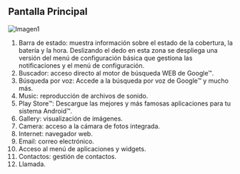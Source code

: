 ## Pantalla Principal

![Imagen1](http://static.energysistem.com/images/manuals/39530/53707eb01dbf1.jpg)

1. Barra de estado: muestra información sobre el estado de la cobertura, la batería y la hora. Deslizando el dedo en esta zona se despliega
una versión del menú de configuración básica que gestiona las notificaciones y el menú de configuración.
2. Buscador: acceso directo al motor de búsqueda WEB de Google™.
3. Búsqueda por voz: Accede a la búsqueda por voz de Google™ y mucho más.
4. Music: reproducción de archivos de sonido.
5. Play Store™: Descargue las mejores y más famosas aplicaciones
para tu sistema Android™.
6. Gallery: visualización de imágenes.
7. Camera: acceso a la cámara de fotos integrada.
8. Internet: navegador web.
9. Email: correo electrónico.
10. Acceso al menú de aplicaciones y widgets.
11. Contactos: gestión de contactos.
12. Llamada.
